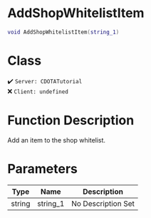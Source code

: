 # AddShopWhitelistItem
```lua
void AddShopWhitelistItem(string_1)
```
# Class
✔️ `Server: CDOTATutorial`  
❌ `Client: undefined`  

# Function Description
Add an item to the shop whitelist.
# Parameters
Type|Name|Description
--|--|--
string|string_1|No Description Set
